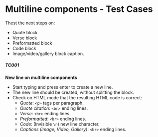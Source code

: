 
# Multiline components - Test Cases

Thest the next steps on:
- Quote block
- Verse block
- Preformatted block
- Code block
- Image/video/gallery block caption.

##### TC001

**New line on multiline components**

- Start typing and press enter to create a new line.
- The new line should be created, without splitting the block.
- Check on HTML mode that the resulting HTML code is correct:
  - *Quote*: `<p>` tags per paragraph.
  - *Quote citation*: `<br>` ending lines.
  - *Verse*: `<br>` ending lines.
  - *Preformatted*: `<br>` ending lines.
  - *Code*: (Invisible `\n`) new line character.
  - *Captions (Image, Video, Gallery)*: `<br>` ending lines.


